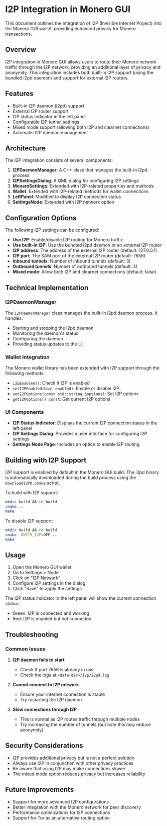 # I2P Integration in Monero GUI

This document outlines the integration of I2P (Invisible Internet Project) into the Monero GUI wallet, providing enhanced privacy for Monero transactions.

## Overview

I2P integration in Monero GUI allows users to route their Monero network traffic through the I2P network, providing an additional layer of privacy and anonymity. This integration includes both built-in I2P support (using the bundled i2pd daemon) and support for external I2P routers.

## Features

- Built-in I2P daemon (i2pd) support
- External I2P router support
- I2P status indicator in the left panel
- Configurable I2P tunnel settings
- Mixed mode support (allowing both I2P and clearnet connections)
- Automatic I2P daemon management

## Architecture

The I2P integration consists of several components:

1. **I2PDaemonManager**: A C++ class that manages the built-in i2pd process
2. **I2PSettingsDialog**: A QML dialog for configuring I2P settings
3. **MoneroSettings**: Extended with I2P-related properties and methods
4. **Wallet**: Extended with I2P-related methods for wallet connections
5. **LeftPanel**: Modified to display I2P connection status
6. **SettingsNode**: Extended with I2P network option

## Configuration Options

The following I2P settings can be configured:

- **Use I2P**: Enable/disable I2P routing for Monero traffic
- **Use built-in I2P**: Use the bundled i2pd daemon or an external I2P router
- **I2P address**: The address of the external I2P router (default: 127.0.0.1)
- **I2P port**: The SAM port of the external I2P router (default: 7656)
- **Inbound tunnels**: Number of inbound tunnels (default: 3)
- **Outbound tunnels**: Number of outbound tunnels (default: 3)
- **Mixed mode**: Allow both I2P and clearnet connections (default: false)

## Technical Implementation

### I2PDaemonManager

The `I2PDaemonManager` class manages the built-in i2pd daemon process. It handles:

- Starting and stopping the i2pd daemon
- Monitoring the daemon's status
- Configuring the daemon
- Providing status updates to the UI

### Wallet Integration

The Monero wallet library has been extended with I2P support through the following methods:

- `i2pEnabled()`: Check if I2P is enabled
- `setI2PEnabled(bool enabled)`: Enable or disable I2P
- `setI2POptions(const std::string &options)`: Set I2P options
- `getI2POptions() const`: Get current I2P options

### UI Components

- **I2P Status Indicator**: Displays the current I2P connection status in the left panel
- **I2P Settings Dialog**: Provides a user interface for configuring I2P settings
- **Settings Node Page**: Includes an option to enable I2P routing

## Building with I2P Support

I2P support is enabled by default in the Monero GUI build. The i2pd binary is automatically downloaded during the build process using the `DownloadI2PD.cmake` script.

To build with I2P support:

```bash
mkdir build && cd build
cmake ..
make
```

To disable I2P support:

```bash
mkdir build && cd build
cmake -DWITH_I2P=OFF ..
make
```

## Usage

1. Open the Monero GUI wallet
2. Go to Settings > Node
3. Click on "I2P Network"
4. Configure I2P settings in the dialog
5. Click "Save" to apply the settings

The I2P status indicator in the left panel will show the current connection status:
- Green: I2P is connected and working
- Red: I2P is enabled but not connected

## Troubleshooting

### Common Issues

1. **I2P daemon fails to start**
   - Check if port 7656 is already in use
   - Check the logs at `<data-dir>/i2p/i2pd.log`

2. **Cannot connect to I2P network**
   - Ensure your internet connection is stable
   - Try restarting the I2P daemon

3. **Slow connections through I2P**
   - This is normal as I2P routes traffic through multiple nodes
   - Try increasing the number of tunnels (but note this may reduce anonymity)

## Security Considerations

- I2P provides additional privacy but is not a perfect solution
- Always use I2P in conjunction with other privacy practices
- Be aware that using I2P may make connections slower
- The mixed mode option reduces privacy but increases reliability

## Future Improvements

- Support for more advanced I2P configurations
- Better integration with the Monero network for peer discovery
- Performance optimizations for I2P connections
- Support for Tor as an alternative routing option 
